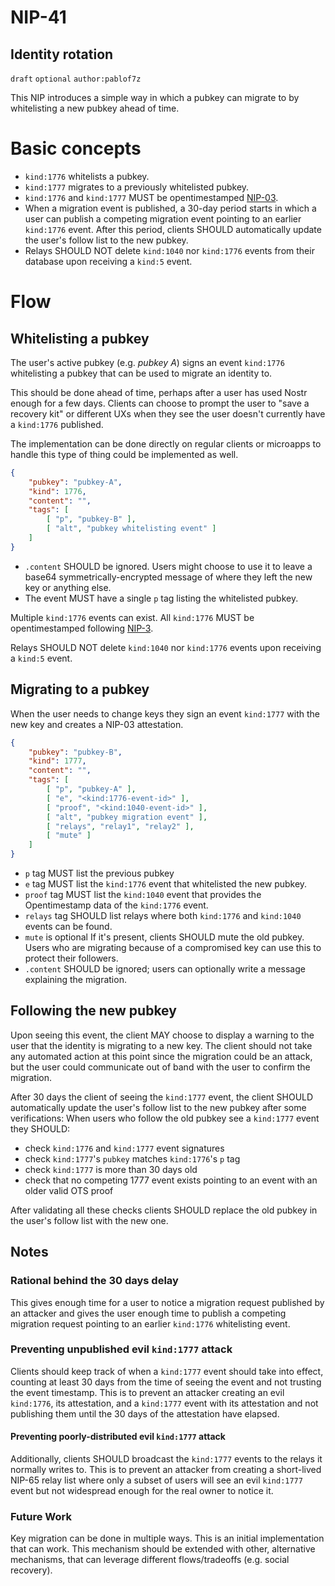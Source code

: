 # NIP-41
## Identity rotation
`draft` `optional` `author:pablof7z`

This NIP introduces a simple way in which a pubkey can migrate to by whitelisting a new pubkey ahead of time.

# Basic concepts
* `kind:1776` whitelists a pubkey.
* `kind:1777` migrates to a previously whitelisted pubkey.
* `kind:1776` and `kind:1777` MUST be opentimestamped [NIP-03](https://github.com/nostr-protocol/nips/blob/master/03.md).
* When a migration event is published, a 30-day period starts in which a user can publish a competing migration event pointing to an earlier `kind:1776` event. After this period, clients SHOULD automatically update the user's follow list to the new pubkey.
* Relays SHOULD NOT delete `kind:1040` nor `kind:1776` events from their database upon receiving a `kind:5` event.

# Flow
## Whitelisting a pubkey
The user's active pubkey (e.g. *pubkey A*) signs an event `kind:1776` whitelisting a pubkey that can be used to migrate an identity to.

This should be done ahead of time, perhaps after a user has used Nostr enough for a few days. Clients can choose to prompt the user to "save a recovery kit" or different UXs when they see the user doesn't currently have a `kind:1776` published.

The implementation can be done directly on regular clients or microapps to handle this type of thing could be implemented as well.

```json
{
    "pubkey": "pubkey-A",
    "kind": 1776,
    "content": "",
    "tags": [
        [ "p", "pubkey-B" ],
        [ "alt", "pubkey whitelisting event" ]
    ]
}
```

* `.content` SHOULD be ignored. Users might choose to use it to leave a base64 symmetrically-encrypted message of where they left the new key or anything else.
* The event MUST have a single `p` tag listing the whitelisted pubkey.

Multiple `kind:1776` events can exist. All `kind:1776` MUST be opentimestamped following [NIP-3](https://github.com/nostr-protocol/nips/blob/master/03.md).

Relays SHOULD NOT delete `kind:1040` nor `kind:1776` events upon receiving a `kind:5` event.

## Migrating to a pubkey
When the user needs to change keys they sign an event `kind:1777` with the new key and creates a NIP-03 attestation.

```json
{
    "pubkey": "pubkey-B",
    "kind": 1777,
    "content": "",
    "tags": [
        [ "p", "pubkey-A" ],
        [ "e", "<kind:1776-event-id>" ],
        [ "proof", "<kind:1040-event-id>" ],
        [ "alt", "pubkey migration event" ],
        [ "relays", "relay1", "relay2" ],
        [ "mute" ]
    ]
}
```

* `p` tag MUST list the previous pubkey
* `e` tag MUST list the `kind:1776` event that whitelisted the new pubkey.
* `proof` tag MUST list the `kind:1040` event that provides the Opentimestamp data of the `kind:1776` event.
* `relays` tag SHOULD list relays where both `kind:1776` and `kind:1040` events can be found.
* `mute` is optional If it's present, clients SHOULD mute the old pubkey. Users who are migrating because of a compromised key can use this to protect their followers.
* `.content` SHOULD be ignored; users can optionally write a message explaining the migration.

## Following the new pubkey

Upon seeing this event, the client MAY choose to display a warning to the user that the identity is migrating to a new key. The client should not take any automated action at this point since the migration could be an attack, but the user could communicate out of band with the user to confirm the migration.

After 30 days the client of seeing the `kind:1777` event, the client SHOULD automatically update the user's follow list to the new pubkey after some verifications:
When users who follow the old pubkey see a `kind:1777` event they SHOULD:

* check `kind:1776` and `kind:1777` event signatures
* check `kind:1777`'s `pubkey` matches `kind:1776`'s `p` tag
* check `kind:1777` is more than 30 days old
* check that no competing 1777 event exists pointing to an event with an older valid OTS proof

After validating all these checks clients SHOULD replace the old pubkey in the user's follow list with the new one.

## Notes

### Rational behind the 30 days delay
This gives enough time for a user to notice a migration request published by an attacker and gives the user enough time to publish a competing migration request pointing to an earlier `kind:1776` whitelisting event.

### Preventing unpublished evil `kind:1777` attack
Clients should keep track of when a `kind:1777` event should take into effect, counting at least 30 days from the time of seeing the event and not trusting the event timestamp. This is to prevent an attacker creating an evil `kind:1776`, its attestation, and a `kind:1777` event with its attestation and not publishing them until the 30 days of the attestation have elapsed.

#### Preventing poorly-distributed evil `kind:1777` attack
Additionally, clients SHOULD broadcast the `kind:1777` events to the relays it normally writes to. This is to prevent an attacker from creating a short-lived NIP-65 relay list where only a subset of users will see an evil `kind:1777` event but not widespread enough for the real owner to notice it.

### Future Work

Key migration can be done in multiple ways. This is an initial implementation that can work. This mechanism should be extended with other, alternative mechanisms, that can leverage different flows/tradeoffs (e.g. social recovery).